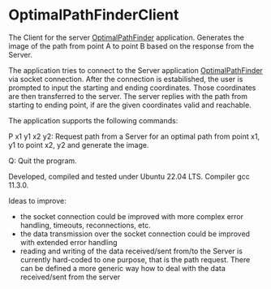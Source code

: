 # OptimalPathFinderClient

The Client for the server [OptimalPathFinder](https://github.com/PaThreek/OptimalPathFinder) application. Generates the image of the path from point A to point B based on the response from the Server.

The application tries to connect to the Server application [OptimalPathFinder](https://github.com/PaThreek/OptimalPathFinder) via socket connection. After the connection is estabilished, the user is prompted to input the starting and ending coordinates. Those coordinates are then transferred to the server. The server replies with the path from starting to ending point, if are the given coordinates valid and reachable.

The application supports the following commands:

P x1 y1 x2 y2: Request path from a Server for an optimal path from point x1, y1 to point x2, y2 and generate the image.
 
Q: Quit the program.

Developed, compiled and tested under Ubuntu 22.04 LTS. Compiler gcc 11.3.0.

Ideas to improve:
* the socket connection could be improved with more complex error handling, timeouts, reconnections, etc.
* the data transmission over the socket connection could be improved with extended error handling
* reading and writing of the data received/sent from/to the Server is currently hard-coded to one purpose, that is the path request. There can be defined a more generic way how to deal with the data received/sent from the server
